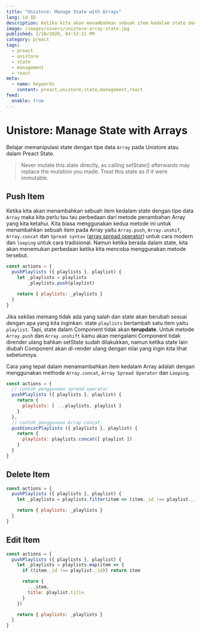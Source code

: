 ```yaml
---
title: "Unistore: Manage State with Arrays"
lang: id-ID
description: Ketika kita akan menambahkan sebuah item kedalam state dengan tipe data `Array` maka kita perlu tau tau perbedaan dari metode penambahan Array yang kita ketahui. 
image: /images/covers/unistore-array-state.jpg
published: 2/10/2020, 04:53:21 PM
category: preact
tags: 
  - preact
  - unistore
  - state
  - management
  - react
meta:
  - name: keywords
    content: preact,unistore,state,management,react
feed:
  enable: true
---
```


# Unistore: Manage State with Arrays

<Author name="Ryan Aunur Rassyid" />
<FeaturedImage 
  src="/images/covers/unistore-array-state.jpg"
  source="tokeet.com"
  sourceLink="https://tokeet.com" />

Belajar memanipulasi state dengan tipe data `Array` pada Unistore atau dalam Preact State.

> Never mutate this.state directly, as calling setState() afterwards may replace the mutation you made. Treat this.state as if it were immutable.

## Push Item
Ketika kita akan menambahkan sebuah item kedalam state dengan tipe data `Array` maka kita perlu tau tau perbedaan dari metode penambahan Array yang kita ketahui. Kita biasa menggunakan kedua metode ini untuk menambahkan sebuah item pada Array yaitu `Array.push`, `Array.unshif`, `Array.concat` dan `Spread syntax` ([array spread operator](https://developer.mozilla.org/en-US/docs/Web/JavaScript/Reference/Operators/Spread_syntax)) untuk cara modern dan `looping` untuk cara tradisional. Namun ketika berada dalam state, kita akan menemukan perbedaan ketika kita mencoba menggunakan metode tersebut.

```js
const actions = {
  pushPlaylists ({ playlists }, playlist) {
    let _playlists = playlists
        _playlists.push(playlist)

    return { playlists: _playlists }
  }
}
```

Jika sekilas memang tidak ada yang salah dan state akan berubah sesuai dengan apa yang kita inginkan. state `playlists` bertambah satu item yaitu `playlist`. Tapi, state dalam Component tidak akan **terupdate**. Untuk metode `Array.push` dan `Array.unshift` kamu akan mengalami Component tidak dirender ulang bahkan setState sudah dilakukkan, namun ketika state lain diubah Component akan di-render ulang dengan nilai yang ingin kita lihat sebelumnya. 

Cara yang tepat dalam menamambahkan item kedalam Array adalah dengan menggunakan methode `Array.concat`, `Array Spread Operator` dan `Looping`. 

```js
const actions = {
  // contoh penggunaan spread operator
  pushPlaylists ({ playlists }, playlist) {
    return { 
      playlists: [ ...playlists, playlist ]
    }
  },
  // contoh penggunaan Array concat
  pushConcatPlaylists ({ playlists }, playlist) {
    return { 
      playlists: playlists.concat([ playlist ])
    }
  }
}
```

## Delete Item
```js
const actions = {
  pushPlaylists ({ playlists }, playlist) {
    let _playlists = playlists.filter(item => (item._id !== playlist._id))

    return { playlists: _playlists }
  }
}
```

## Edit Item
```js
const actions = {
  pushPlaylists ({ playlists }, playlist) {
    let _playlists = playlists.map(item => {
      if ((item._id !== playlist._id)) return item

      return {
        ...item,
        title: playlist.title
      }
    })

    return { playlists: _playlists }
  }
}
```

<Disqus />

